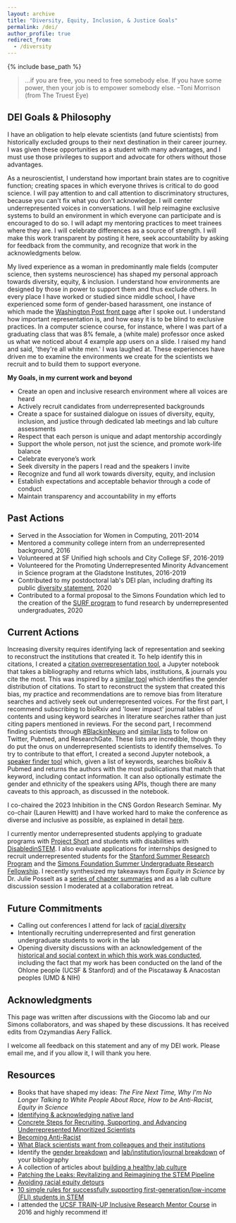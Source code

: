 ```yaml
---
layout: archive
title: "Diversity, Equity, Inclusion, & Justice Goals"
permalink: /dei/
author_profile: true
redirect_from:
  - /diversity
---
```


{% include base_path %}

>...if you are free, you need to free somebody else. If you have some power, then your job is to empower somebody else. &#8211;Toni Morrison (from The Truest Eye)


## DEI Goals & Philosophy
I have an obligation to help elevate scientists (and future scientists) from historically excluded groups to their next destination in their career journey. I was given these opportunities as a student with many advantages, and I must use those privileges to support and advocate for others without those advantages.

As a neuroscientist, I understand how important brain states are to cognitive function; creating spaces in which everyone thrives is critical to do good science. I will pay attention to and call attention to discriminatory structures, because you can't fix what you don't acknowledge. I will center underrepresented voices in conversations. I will help reimagine exclusive systems to build an environment in which everyone can participate and is encouraged to do so. I will adapt my mentoring practices to meet trainees where they are. I will celebrate differences as a source of strength. I will make this work transparent by posting it here, seek accountability by asking for feedback from the community, and recognize that work in the acknowledgments below.

My lived experience as a woman in predominantly male fields (computer science, then systems neuroscience) has shaped my personal approach towards diversity, equity, & inclusion. I understand how environments are designed by those in power to support them and thus exclude others. In every place I have worked or studied since middle school, I have experienced some form of gender-based harassment, one instance of which made the [Washington Post front page](https://www.washingtonpost.com/local/education/in-a-prestigious-high-school-math-and-science-program-alumni-say-metoo/2018/03/01/b17f68ac-f1b6-11e7-b390-a36dc3fa2842_story.html) after I spoke out. I understand how important representation is, and how easy it is to be blind to exclusive practices. In a computer science course, for instance, where I was part of a graduating class that was 8% female, a (white male) professor once asked us what we noticed about 4 example app users on a slide. I raised my hand and said, 'they're all white men.' I was laughed at. These experiences have driven me to examine the environments we create for the scientists we recruit and to build them to support everyone.

**My Goals, in my current work and beyond**
* Create an open and inclusive research environment where all voices are heard
* Actively recruit candidates from underrepresented backgrounds
* Create a space for sustained dialogue on issues of diversity, equity, inclusion, and justice through dedicated lab meetings and lab culture assessments
* Respect that each person is unique and adapt mentorship accordingly
* Support the whole person, not just the science, and promote work-life balance
* Celebrate everyone’s work
* Seek diversity in the papers I read and the speakers I invite
* Recognize and fund all work towards diversity, equity, and inclusion
* Establish expectations and acceptable behavior through a code of conduct
* Maintain transparency and accountability in my efforts

## Past Actions
* Served in the Association for Women in Computing, 2011-2014
* Mentored a community college intern from an underrepresented background, 2016
* Volunteered at SF Unified high schools and City College SF, 2016-2019
* Volunteered for the Promoting Underrepresented Minority Advancement in Science program at the Gladstone Institutes, 2016-2019
* Contributed to my postdoctoral lab's DEI plan, including drafting its public [diversity statement](https://giocomolab.weebly.com/philosophy.html), 2020
* Contributed to a formal proposal to the Simons Foundation which led to the creation of the [SURF program](https://www.simonsfoundation.org/grant/scgb-undergraduate-research-fellowship-surf-program/) to fund research by underrepresented undergraduates, 2020

## Current Actions
Increasing diversity requires identifying lack of representation and seeking to reconstruct the institutions that created it. To help identify this in citations, I created a [citation overrepresentation tool](https://github.com/emilyasterjones/bioRxiv_speaker_finder), a Jupyter notebook that takes a bibliography and returns which labs, institutions, & journals you cite the most. This was inspired by a [similar tool](https://github.com/dalejn/cleanBib) which identifies the gender distribution of citations. To start to reconstruct the system that created this bias, my practice and recommendations are to remove bias from literature searches and actively seek out underrepresented voices. For the first part, I recommend subscribing to bioRxiv and 'lower impact' journal tables of contents and using keyword searches in literature searches rather than just citing papers mentioned in reviews. For the second part, I recommend finding scientists through [#BlackinNeuro](https://www.blackinneuro.com/profiles) and [similar lists](/grs/) to follow on Twitter, Pubmed, and ResearchGate. These lists are incredible, though they do put the onus on underrepresented scientists to identify themselves. To try to contribute to that effort, I created a second Jupyter notebook, a [speaker finder tool](https://github.com/emilyasterjones/bioRxiv_speaker_finder) which, given a list of keywords, searches bioRxiv & Pubmed and returns the authors with the most publications that match that keyword, including contact information. It can also optionally estimate the gender and ethnicity of the speakers using APIs, though there are many caveats to this approach, as discussed in the notebook.

I co-chaired the 2023 Inhibition in the CNS Gordon Research Seminar. My co-chair (Lauren Hewitt) and I have worked hard to make the conference as diverse and inclusive as possible, as explained in detail [here](/grs/).

I currently mentor underrepresented students applying to graduate programs with [Project Short](https://www.project-short.com/vision.html) and students with disabilities with [DisabledinSTEM](https://disabledinstem.wordpress.com/). I also evaluate applications for internships designed to recruit underrepresented students for the [Stanford Summer Research Program](https://biosciences.stanford.edu/current-students/diversity/programs-for-students/ssrp-amgen-scholars-program/) and the [Simons Foundation Summer Undergraduate Research Fellowship](https://www.simonsfoundation.org/grant/scgb-undergraduate-research-fellowship-surf-program/). I recently synthesized my takeaways from _Equity in Science_ by Dr. Julie Posselt as a [series of chapter summaries](https://twitter.com/i/events/1525985786666987521) and as a lab culture discussion session I moderated at a collaboration retreat.

## Future Commitments
* Calling out conferences I attend for lack of [racial diversity](https://twitter.com/EmilyAeryJones/status/1313896865398624256)
* Intentionally recruiting underrepresented and first generation undergraduate students to work in the lab
* Opening diversity discussions with an acknowledgement of the [historical and social context in which this work was conducted](https://static1.squarespace.com/static/54b33424e4b08972957c8dcd/t/5ee1469c8a2566161953b459/1591821981292/Acknowledgement+Statement+for+Website.pdf), including the fact that my work has been conducted on the land of the Ohlone people (UCSF & Stanford) and of the Piscataway & Anacostan peoples (UMD & NIH)

## Acknowledgments
This page was written after discussions with the Giocomo lab and our Simons collaborators, and was shaped by these discussions. It has received edits from Ozymandias Aery Fallick.

I welcome all feedback on this statement and any of my DEI work. Please email me, and if you allow it, I will thank you here.

## Resources
* Books that have shaped my ideas: _The Fire Next Time, Why I'm No Longer Talking to White People About Race, How to be Anti-Racist, Equity in Science_
* [Identifying & acknowledging native land](https://native-land.ca/)
* [Concrete Steps for Recruiting, Supporting, and Advancing Underrepresented Minoritized Scientists](https://docs.google.com/document/d/1Ic6bil2AvrQmPFUcUyxcw_FumofKkUo3VLsU7qG0cTk/edit)
* [Becoming Anti-Racist](https://drive.google.com/file/d/1Y6M_-Mca8vm5QKubhd1dWfsz-cAJ3Y-E/view)
* [What Black scientists want from colleagues and their institutions](https://www.nature.com/articles/d41586-020-01883-8)
* Identify the [gender breakdown](https://github.com/dalejn/cleanBib) and [lab/institution/journal breakdown](https://github.com/emilyasterjones/bioRxiv_speaker_finder) of your bibliography
* A collection of articles about [building a healthy lab culture](https://twitter.com/KristinMBranson/status/1295739138973536258)
* [Patching the Leaks: Revitalizing and Reimagining the STEM Pipeline](https://www.cell.com/cell/fulltext/S0092-8674(20)31226-5)
* [Avoiding racial equity detours](https://www1.ascd.org/el/articles/avoiding-racial-equity-detours)
* [10 simgle rules for successfully supporting first-generation/low-income (FLI) students in STEM](https://journals.plos.org/ploscompbiol/article?id=10.1371/journal.pcbi.1010499)
* I attended the [UCSF TRAIN-UP Inclusive Research Mentor Course](https://career.ucsf.edu/phds/academic-careers/TRAIN-UP/course) in 2016 and highly recommend it!
